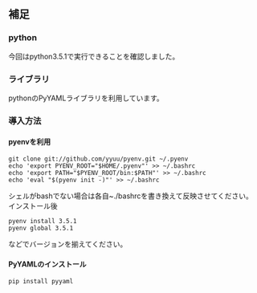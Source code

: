 ## 補足
### python
今回はpython3.5.1で実行できることを確認しました。

### ライブラリ
pythonのPyYAMLライブラリを利用しています。

### 導入方法
#### pyenvを利用
```
git clone git://github.com/yyuu/pyenv.git ~/.pyenv
echo 'export PYENV_ROOT="$HOME/.pyenv"' >> ~/.bashrc
echo 'export PATH="$PYENV_ROOT/bin:$PATH"' >> ~/.bashrc
echo 'eval "$(pyenv init -)"' >> ~/.bashrc
```
シェルがbashでない場合は各自~./bashrcを書き換えて反映させてください。  
インストール後
```
pyenv install 3.5.1
pyenv global 3.5.1
```
などでバージョンを揃えてください。
#### PyYAMLのインストール
```
pip install pyyaml
```
